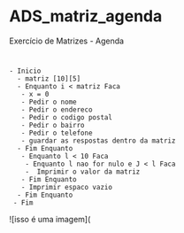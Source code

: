 # ADS_matriz_agenda
Exercício de Matrizes - Agenda
#
    - Inicio
      - matriz [10][5]
      - Enquanto i < matriz Faca
       - x = 0
       - Pedir o nome
       - Pedir o endereco
       - Pedir o codigo postal
       - Pedir o bairro
       - Pedir o telefone
       - guardar as respostas dentro da matriz
      - Fim Enquanto
       - Enquanto l < 10 Faca
        - Enquanto l nao for nulo e J < l Faca
        -  Imprimir o valor da matriz
       - Fim Enquanto
       - Imprimir espaco vazio
      - Fim Enquanto
     - Fim
![isso é uma imagem](
